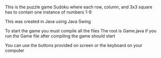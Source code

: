 This is the puzzle game Sudoku where each row, column, and 3x3 square has to contain one instance of numbers 1-9

This was created in Java using Java Swing

To start the game you must compile all the files The root is Game.java if you run the Game file after compiling the game should start

You can use the buttons provided on screen or the keyboard on your computer
